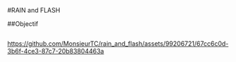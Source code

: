 #RAIN and FLASH


##Objectif


![]()


https://github.com/MonsieurTC/rain_and_flash/assets/99206721/67cc6c0d-3b6f-4ce3-87c7-20b83804463a


